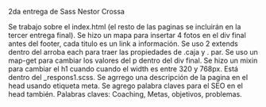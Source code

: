 2da entrega de Sass Nestor Crossa

Se trabajo sobre el index.html (el resto de las paginas se incluirán en la tercer entrega final).
Se hizo un mapa para insertar 4 fotos en el div final antes del footer, cada titulo es un link a información.
Se uso 2 extends dentro del arroba each para traer las propiedades de .caja y . par.
Se uso un map-get para cambiar los valores del p dentro del div final.
Se hizo un mixin para cambiar el h1 cuando cuando el width es entre 320 y 768px.  Está dentro del _respons1.scss.
Se agrrego una descripción de la pagina en el head usando etiqueta meta.
Se agrego palabra claves para el SEO en el head también.
Palabras claves: Coaching, Metas, objetivos, problemas.